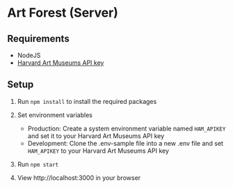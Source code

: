 # Art Forest (Server)

## Requirements

* NodeJS    
* [Harvard Art Museums API key](http://www.harvardartmuseums.org/collections/api)  

## Setup

1. Run `npm install` to install the required packages 

2. Set environment variables  

    + Production: Create a system environment variable named `HAM_APIKEY` and set it to your Harvard Art Museums API key  
    + Development: Clone the .env-sample file into a new .env file and set `HAM_APIKEY` to your Harvard Art Museums API key

3. Run `npm start`

4. View http://localhost:3000 in your browser  